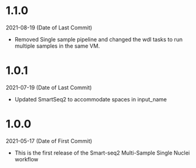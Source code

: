 # 1.1.0
2021-08-19 (Date of Last Commit)

* Removed Single sample pipeline and changed the wdl tasks to run multiple samples in the same VM.

# 1.0.1
2021-07-19 (Date of Last Commit)

* Updated SmartSeq2 to accommodate spaces in input_name

# 1.0.0

2021-05-17 (Date of First Commit)

* This is the first release of the Smart-seq2 Multi-Sample Single Nuclei workflow
